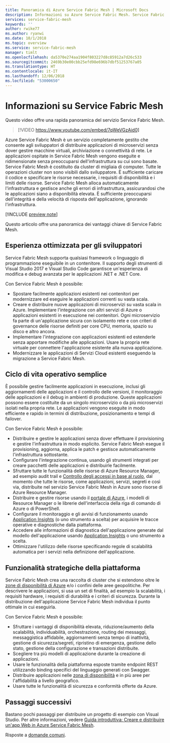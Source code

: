 ```yaml
---
title: Panoramica di Azure Service Fabric Mesh | Microsoft Docs
description: Informazioni su Azure Service Fabric Mesh. Service Fabric Mesh consente di distribuire e ridimensionare l'applicazione senza preoccuparsi delle esigenze infrastrutturali dell'applicazione.
services: service-fabric-mesh
keywords: ''
author: rwike77
ms.author: ryanwi
ms.date: 10/1/2018
ms.topic: overview
ms.service: service-fabric-mesh
manager: timlt
ms.openlocfilehash: da5370e274aa1904f803227d8c85912a7d26c533
ms.sourcegitcommit: 2469b30e00cbb25efd98e696b7dbf51253767a05
ms.translationtype: HT
ms.contentlocale: it-IT
ms.lasthandoff: 12/06/2018
ms.locfileid: "53000650"
---
```

# <a name="what-is-service-fabric-mesh"></a>Informazioni su Service Fabric Mesh

Questo video offre una rapida panoramica del servizio Service Fabric Mesh.
> [!VIDEO https://www.youtube.com/embed/7qWeVGzAid0]

Azure Service Fabric Mesh è un servizio completamente gestito che consente agli sviluppatori di distribuire applicazioni di microservizi senza dover gestire macchine virtuali, archiviazione o connettività di rete. Le applicazioni ospitate in Service Fabric Mesh vengono eseguite e ridimensionate senza preoccuparsi dell'infrastruttura su cui sono basate.  Service Fabric Mesh è costituito da cluster di migliaia di computer.  Tutte le operazioni cluster non sono visibili dallo sviluppatore. È sufficiente caricare il codice e specificare le risorse necessarie, i requisiti di disponibilità e i limiti delle risorse.  Service Fabric Mesh alloca automaticamente l'infrastruttura e gestisce anche gli errori di infrastruttura, assicurandosi che le applicazioni siano a disponibilità elevata. È sufficiente preoccuparsi dell'integrità e della velocità di risposta dell'applicazione, ignorando l'infrastruttura.  

[!INCLUDE [preview note](./includes/include-preview-note.md)]

Questo articolo offre una panoramica dei vantaggi chiave di Service Fabric Mesh.

## <a name="great-developer-experience"></a>Esperienza ottimizzata per gli sviluppatori

Service Fabric Mesh supporta qualsiasi framework o linguaggio di programmazione eseguibile in un contenitore. Il supporto degli strumenti di Visual Studio 2017 e Visual Studio Code garantisce un'esperienza di modifica e debug avanzata per le applicazioni .NET e .NET Core. 

Con Service Fabric Mesh è possibile:

- Spostare facilmente applicazioni esistenti nei contenitori per modernizzare ed eseguire le applicazioni correnti su vasta scala.
- Creare e distribuire nuove applicazioni di microservizi su vasta scala in Azure.  Implementare l'integrazione con altri servizi di Azure o applicazioni esistenti in esecuzione nei contenitori. Ogni microservizio fa parte di un'applicazione sicura con isolamento rete e con criteri di governance delle risorse definiti per core CPU, memoria, spazio su disco e altro ancora.
- Implementare l'integrazione con applicazioni esistenti ed estenderle senza apportare modifiche alle applicazioni. Usare la propria rete virtuale per connettere l'applicazione esistente alla nuova applicazione.  
- Modernizzare le applicazioni di Servizi Cloud esistenti eseguendo la migrazione a Service Fabric Mesh.  

## <a name="simple-operational-lifecycle"></a>Ciclo di vita operativo semplice

È possibile gestire facilmente applicazioni in esecuzione, inclusi gli aggiornamenti delle applicazioni e il controllo delle versioni, il monitoraggio delle applicazioni e il debug in ambienti di produzione. Queste applicazioni possono essere costituite da un singolo microservizio o da più microservizi isolati nella propria rete. Le applicazioni vengono eseguite in modo efficiente e rapido in termini di distribuzione, posizionamento e tempi di failover.

Con Service Fabric Mesh è possibile:

- Distribuire e gestire le applicazioni senza dover effettuare il provisioning e gestire l'infrastruttura in modo esplicito.  Service Fabric Mesh esegue il provisioning, aggiorna, applica le patch e gestisce automaticamente l'infrastruttura sottostante.
- Configurare l'integrazione continua, usando gli strumenti integrati per creare pacchetti delle applicazioni e distribuirle facilmente.
- Sfruttare tutte le funzionalità delle risorse di Azure Resource Manager, ad esempio audit trail e [Controllo degli accessi in base al ruolo](/azure/role-based-access-control/overview), dal momento che tutte le risorse, come applicazioni, servizi, segreti e così via, distribuite nel servizio Service Fabric Mesh in Azure sono risorse di Azure Resource Manager.
- Distribuire e gestire risorse usando il [portale di Azure](https://portal.azure.com), i modelli di Resource Manager o le librerie dell'interfaccia della riga di comando di Azure o di PowerShell.
- Configurare il monitoraggio e gli avvisi di funzionamento usando [Application Insights](/azure/application-insights/) (o uno strumento a scelta) per acquisire le tracce operative e diagnostiche dalla piattaforma.
- Accedere alle informazioni di diagnostica dell'applicazione generate dal modello dell'applicazione usando [Application Insights](/azure/application-insights/) o uno strumento a scelta.
- Ottimizzare l'utilizzo delle risorse specificando regole di scalabilità automatica per i servizi nella definizione dell'applicazione.

## <a name="mission-critical-platform-capabilities"></a>Funzionalità strategiche della piattaforma

Service Fabric Mesh crea una raccolta di cluster che si estendono oltre le [zone di disponibilità di Azure](/azure/availability-zones/az-overview) e/o i confini delle aree geopolitiche. Per descrivere le applicazioni, si usa un set di finalità, ad esempio la scalabilità, i requisiti hardware, i requisiti di durabilità e i criteri di sicurezza.  Durante la distribuzione dell'applicazione Service Fabric Mesh individua il punto ottimale in cui eseguirla.

Con Service Fabric Mesh è possibile:

- Sfruttare i vantaggi di disponibilità elevata, riduzione/aumento della scalabilità, individuabilità, orchestrazione, routing dei messaggi, messaggistica affidabile, aggiornamenti senza tempo di inattività, gestione di sicurezza/segreti, ripristino di emergenza, gestione dello stato, gestione della configurazione e transazioni distribuite.
- Scegliere tra più modelli di applicazione durante la creazione di applicazioni.
- Usare le funzionalità della piattaforma esposte tramite endpoint REST utilizzando binding specifici del linguaggio generati con Swagger.
- Distribuire applicazioni nelle [zona di disponibilità](/azure/availability-zones/az-overview) e in più aree per l'affidabilità a livello geografico.
- Usare tutte le funzionalità di sicurezza e conformità offerte da Azure.

## <a name="next-steps"></a>Passaggi successivi

Bastano pochi passaggi per distribuire un progetto di esempio con Visual Studio. Per altre informazioni, vedere [Guida introduttiva: Creare e distribuire un'app Web in Azure Service Fabric Mesh](service-fabric-mesh-quickstart-dotnet-core.md). 

Risposte a [domande comuni](service-fabric-mesh-faq.md).


<!-- Links -->

[service-fabric-overview]: ../service-fabric/service-fabric-overview.md
